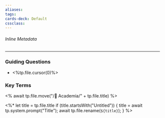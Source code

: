```yaml
---
aliases:
tags: 
cards-deck: Default
cssclass:
---
```


###### Inline Metadata 

---

### Guiding Questions
- <%tp.file.cursor(0)%>

### Key Terms


<% await tp.file.move("/🌴 Academia/" + tp.file.title) %>

<%*
  let title = tp.file.title
  if (title.startsWith("Untitled")) {
    title = await tp.system.prompt("Title");
    await tp.file.rename(`${title}`);
  } 
%>

